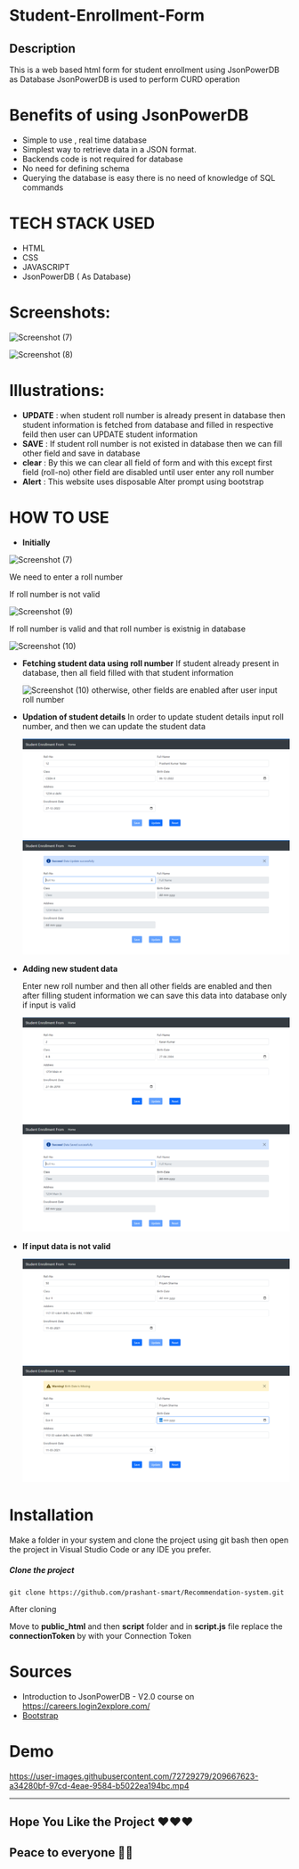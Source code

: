 # Student-Enrollment-Form
## Description 
This is a web based html form for student enrollment using JsonPowerDB as Database 
JsonPowerDB is used to perform CURD operation 


# Benefits of using JsonPowerDB
* Simple to use , real time database
* Simplest way to retrieve data in a JSON format.
* Backends code is not required for database 
* No need for defining schema 
* Querying the database is easy there is no need  of knowledge of SQL commands

# TECH STACK USED
* HTML
* CSS
* JAVASCRIPT 
* JsonPowerDB ( As Database)

# Screenshots:
![Screenshot (7)](https://user-images.githubusercontent.com/95403606/209806270-d287e763-b99d-4945-a100-d5d5178ae7c8.png)

![Screenshot (8)](https://user-images.githubusercontent.com/95403606/209806277-2d0447e7-706b-4e98-a2ef-6fe8eab4f7b2.png)

# Illustrations:
* **UPDATE** : when student roll number is already present in database then student information is fetched from database and filled in respective feild then user can UPDATE student information 
* **SAVE** : If student roll number is not existed in database then we can fill other field and save in database
* **clear** : By this we can clear all field of form and with this except first field (roll-no) other field are disabled until user enter any roll number
* **Alert** : This website uses disposable Alter prompt using bootstrap

# HOW TO USE

* **Initially**

![Screenshot (7)](https://user-images.githubusercontent.com/95403606/209806383-02a7156f-baa8-434c-a441-e3c4e0934dc6.png)

We need to enter a roll number 

If roll number is not valid 

![Screenshot (9)](https://user-images.githubusercontent.com/95403606/209806520-7f8a08f7-b363-416c-bb91-2756d97cb667.png)

If roll number is valid and that roll number is existnig in database

![Screenshot (10)](https://user-images.githubusercontent.com/95403606/209806631-375b0b81-8fba-45fb-8774-ce19daf4d835.png)

* **Fetching student data using roll number**
  If student already present in database, then all field filled with that student information
  
  ![Screenshot (10)](https://user-images.githubusercontent.com/95403606/209806688-db2b5211-329f-4851-b4e8-e1dccbed20ec.png)
  otherwise, other fields are enabled after user input roll number
  
* **Updation of student details**
  In order to update student details input roll number, and then we can update the student data
  
  <img src="./images/update_student_details.png">
  
  <img src="./images/alert_after_update.png">

* **Adding new student data**

  Enter new roll number and then all other fields are enabled and then after filling student information we can save this data into database only if input is valid
  
  <img src="./images/save_data_1.png">
  
  <img src="./images/alert_after_save_data.png">
  
 * **If input data is not valid**
 
   <img src="./images/invalid_details_1.png">
  
   <img src="./images/invalid_details_2.png">

    
  
  # Installation
  
  Make a folder in your system and clone the project using git bash then open the project in Visual Studio Code or any IDE you prefer.
  ##### Clone the project 
  ```
  git clone https://github.com/prashant-smart/Recommendation-system.git
  ```
  After cloning 
  
  Move to **public_html** and then **script** folder and in **script.js** file replace the **connectionToken** by with your Connection Token
  
  # Sources
  * Introduction to JsonPowerDB - V2.0 course  on https://careers.login2explore.com/
  * [Bootstrap](https://getbootstrap.com/docs/5.0/getting-started/introduction/) 
  

  # Demo
  
  https://user-images.githubusercontent.com/72729279/209667623-a34280bf-97cd-4eae-9584-b5022ea194bc.mp4
  

  --------------------
## Hope You Like the Project ❤️❤️❤️
## Peace to everyone 🙏🏻

